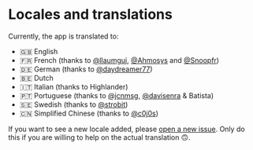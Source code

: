 #  Locales and translations

Currently, the app is translated to:

* 🇬🇧 English
* 🇫🇷 French (thanks to [@llaumgui](https://github.com/llaumgui), [@Ahmosys](https://github.com/llaumgui) and [@Snoopfr](https://github.com/Snoopfr))
* 🇩🇪 German (thanks to [@daydreamer77](https://github.com/daydreamer77))
* 🇧🇪 Dutch
* 🇮🇹 Italian (thanks to Highlander)
* 🇵🇹 Portuguese (thanks to [@jcnmsg](https://github.com/jcnmsg), [@davisenra](https://github.com/davisenra) & Batista)
* 🇸🇪 Swedish  (thanks to [@strobit](https://github.com/strobit))
* 🇨🇳 Simplified Chinese (thanks to [@c0j0s](https://github.com/c0j0s))

If you want to see a new locale added, please  [open a new issue](https://github.com/robiningelbrecht/statistics-for-strava/issues/new?template=translations-and-localisation.md).
Only do this if you are willing to help on the actual translation 🙃.